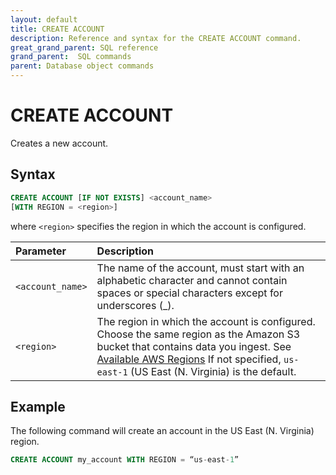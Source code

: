 ```yaml
---
layout: default
title: CREATE ACCOUNT
description: Reference and syntax for the CREATE ACCOUNT command.
great_grand_parent: SQL reference
grand_parent:  SQL commands
parent: Database object commands
---
```


# CREATE ACCOUNT
Creates a new account.

## Syntax

```sql
CREATE ACCOUNT [IF NOT EXISTS] <account_name>
[WITH REGION = <region>]
```

where `<region>` specifies the region in which the account is configured.


| Parameter  | Description |
| :--------- | :---------- |
| `<account_name>`                              | The name of the account, must start with an alphabetic character and cannot contain spaces or special characters except for underscores (_). |
| `<region>`                      | The region in which the account is configured. Choose the same region as the Amazon S3 bucket that contains data you ingest. See [Available AWS Regions](../../general-reference/available-regions.md) If not specified, `us-east-1` (US East (N. Virginia) is the default. |                                                                                                    

## Example

The following command will create an account in the US East (N. Virginia) region.

```sql
CREATE ACCOUNT my_account WITH REGION = “us-east-1”
```
